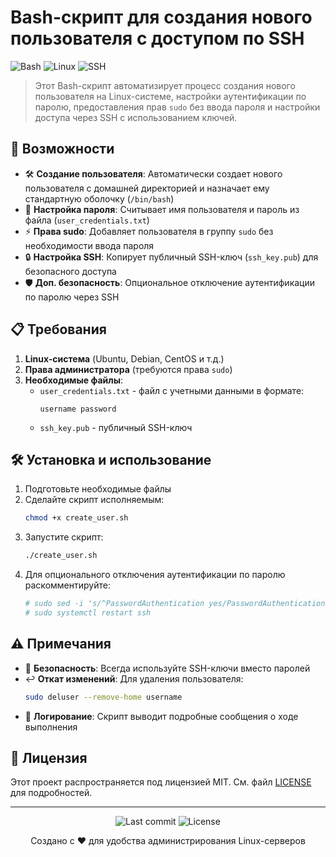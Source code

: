 # Bash-скрипт для создания нового пользователя с доступом по SSH

![Bash](https://img.shields.io/badge/-Bash-4EAA25?logo=gnu-bash&logoColor=white) ![Linux](https://img.shields.io/badge/-Linux-FCC624?logo=linux&logoColor=black) ![SSH](https://img.shields.io/badge/-SSH-67A1D6?logo=ssh&logoColor=white)

> Этот Bash-скрипт автоматизирует процесс создания нового пользователя на Linux-системе, настройки аутентификации по паролю, предоставления прав `sudo` без ввода пароля и настройки доступа через SSH с использованием ключей.

## 🚀 Возможности

- 🛠 **Создание пользователя**: Автоматически создает нового пользователя с домашней директорией и назначает ему стандартную оболочку (`/bin/bash`)
- 🔑 **Настройка пароля**: Считывает имя пользователя и пароль из файла (`user_credentials.txt`)
- ⚡ **Права sudo**: Добавляет пользователя в группу `sudo` без необходимости ввода пароля
- 🔒 **Настройка SSH**: Копирует публичный SSH-ключ (`ssh_key.pub`) для безопасного доступа
- 🛡 **Доп. безопасность**: Опциональное отключение аутентификации по паролю через SSH

## 📋 Требования

1. **Linux-система** (Ubuntu, Debian, CentOS и т.д.)
2. **Права администратора** (требуются права `sudo`)
3. **Необходимые файлы**:
   - `user_credentials.txt` - файл с учетными данными в формате:
     ```text
     username password
     ```
   - `ssh_key.pub` - публичный SSH-ключ

## 🛠 Установка и использование

1. Подготовьте необходимые файлы
2. Сделайте скрипт исполняемым:
   ```bash
   chmod +x create_user.sh
   ```
3. Запустите скрипт:
   ```bash
   ./create_user.sh
   ```
4. Для опционального отключения аутентификации по паролю раскомментируйте:
   ```bash
   # sudo sed -i 's/^PasswordAuthentication yes/PasswordAuthentication no/' /etc/ssh/sshd_config
   # sudo systemctl restart ssh
   ```

## ⚠️ Примечания

- 🔐 **Безопасность**: Всегда используйте SSH-ключи вместо паролей
- ↩️ **Откат изменений**: Для удаления пользователя:
  ```bash
  sudo deluser --remove-home username
  ```
- 📜 **Логирование**: Скрипт выводит подробные сообщения о ходе выполнения

## 📜 Лицензия

Этот проект распространяется под лицензией MIT. См. файл [LICENSE](LICENSE) для подробностей.

---

<p align="center">
  <img src="https://img.shields.io/github/last-commit/username/repo?style=for-the-badge" alt="Last commit">
  <img src="https://img.shields.io/github/license/username/repo?style=for-the-badge" alt="License">
</p>

<p align="center">
  Создано с ❤️ для удобства администрирования Linux-серверов
</p>
